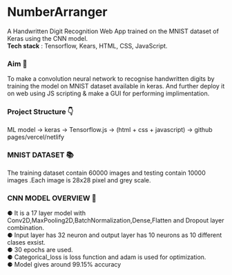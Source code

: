 # NumberArranger
A Handwritten Digit Recognition Web App trained on the MNIST dataset of Keras using the CNN model.<br>
**Tech stack** : Tensorflow, Kears, HTML, CSS, JavaScript.
### Aim 🎯
To make a convolution neural network to recognise handwritten digits by training the model on MNIST dataset available in keras. And further deploy it on web using JS scripting & make a GUI for performing implimentation.

### Project Structure 👇
ML model -> keras -> Tensorflow.js -> (html + css + javascript) -> github pages/vercel/netlify

### MNIST DATASET 📚
The training dataset contain 60000 images and testing contain 10000 images .Each image is 28x28 pixel and grey scale.

### CNN MODEL OVERVIEW 🤖

⚈ It is a 17 layer model with Conv2D,MaxPooling2D,BatchNormalization,Dense,Flatten and Dropout layer combination.<br>
⚈ Input layer has 32 neuron and output layer has 10 neurons as 10 different clases exsist.<br>
⚈ 30 epochs are used.<br>
⚈ Categorical_loss is loss function and adam is used for optimization.<br>
⚈ Model gives around 99.15% accuracy

